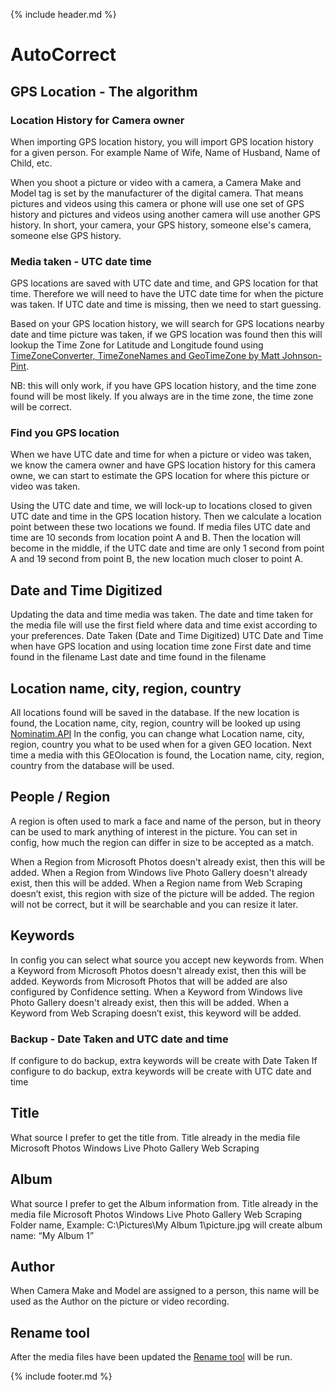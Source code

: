{% include header.md %}

# AutoCorrect

## GPS Location - The algorithm

### Location History for Camera owner
When importing GPS location history, you will import GPS location history for a given person. For example Name of Wife, Name of Husband, Name of Child, etc.

When you shoot a picture or video with a camera, a Camera Make and Model tag is set by the manufacturer of the digital camera. That means pictures and videos using this camera or phone will use one set of GPS history and pictures and videos using another camera will use another GPS history. In short, your camera, your GPS history, someone else's camera, someone else GPS history.

### Media taken - UTC date time
GPS locations are saved with UTC date and time, and GPS location for that time. Therefore we will need to have the UTC date time for when the picture was taken. If UTC date and time is missing, then we need to start guessing.

Based on your GPS location history, we will search for GPS locations nearby date and time picture was taken, if we GPS location was found then this will lookup the Time Zone for Latitude and Longitude found using [TimeZoneConverter, TimeZoneNames and
GeoTimeZone by Matt Johnson-Pint](https://github.com/mattjohnsonpint).

NB: this will only work, if you have GPS location history, and the time zone found will be most likely. If you always are in the time zone, the time zone will be correct.

### Find you GPS location
When we have UTC date and time for when a picture or video was taken, we know the camera owner and have GPS location history for this camera owne, we can start to estimate the GPS location for where this picture or video was taken.

Using the UTC date and time, we will lock-up to locations closed to given UTC date and time in the GPS location history. Then we calculate a location point between these two locations we found. If media files UTC date and time are 10 seconds from location point A and B. Then the location will become in the middle, if the UTC date and time are only 1 second from point A and 19 second from point B, the new location much closer to point A.

## Date and Time Digitized
Updating the data and time media was taken. The date and time taken for the media file will use the first field where data and time exist according to your preferences.
Date Taken  (Date and Time Digitized)
UTC Date and Time when have GPS location and using location time zone
First date and time found in the filename
Last date and time found in the filename

## Location name, city, region, country
All locations found will be saved in the database. If the new location is found, the Location name, city, region, country will be looked up using [Nominatim.API](https://nominatim.org/)
In the config, you can change what Location name, city, region, country you what to be used when for a given GEO location. Next time a media with this GEOlocation is found, the Location name, city, region, country from the database will be used.

## People / Region
A region is often used to mark a face and name of the person, but in theory can be used to mark anything of interest in the picture. You can set in config, how much the region can differ in size to be accepted as a match.

When a Region from Microsoft Photos doesn't already exist, then this will be added.
When a Region from Windows live Photo Gallery doesn't already exist, then this will be added.
When a Region name from Web Scraping doesn’t exist, this region with size of the picture will be added. The region will not be correct, but it will be searchable and you can resize it later.

## Keywords
In config you can select what source you accept new keywords from.
When a Keyword from Microsoft Photos doesn't already exist, then this will be added. Keywords from Microsoft Photos that will be added are also configured by Confidence setting.
When a Keyword from Windows live Photo Gallery doesn't already exist, then this will be added.
When a Keyword from Web Scraping doesn’t exist, this keyword will be added.

### Backup - Date Taken and UTC date and time
If configure to do backup, extra keywords will be create with Date Taken
If configure to do backup, extra keywords will be create with UTC date and time

## Title
What source I prefer to get the title from.
Title already in the media file
Microsoft Photos
Windows Live Photo Gallery
Web Scraping

## Album
What source I prefer to get the Album information from.
Title already in the media file
Microsoft Photos
Windows Live Photo Gallery
Web Scraping
Folder name, Example: C:\Pictures\My Album 1\picture.jpg will create album name: “My Album 1”

## Author
When Camera Make and Model are assigned to a person, this name will be used as the Author on the picture or video recording.

## Rename tool

After the media files have been updated the [Rename tool](userguide/renametool) will be run.

{% include footer.md %}
